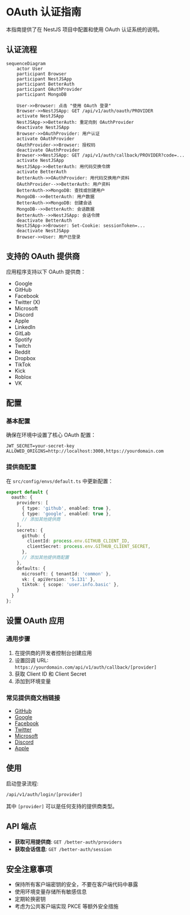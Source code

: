 # OAuth 认证指南

本指南提供了在 NestJS 项目中配置和使用 OAuth 认证系统的说明。

## 认证流程

```mermaid
sequenceDiagram
    actor User
    participant Browser
    participant NestJSApp
    participant BetterAuth
    participant OAuthProvider
    participant MongoDB

    User->>Browser: 点击 "使用 OAuth 登录"
    Browser->>NestJSApp: GET /api/v1/auth/oauth/PROVIDER
    activate NestJSApp
    NestJSApp->>BetterAuth: 重定向到 OAuthProvider
    deactivate NestJSApp
    Browser->>OAuthProvider: 用户认证
    activate OAuthProvider
    OAuthProvider->>Browser: 授权码
    deactivate OAuthProvider
    Browser->>NestJSApp: GET /api/v1/auth/callback/PROVIDER?code=...
    activate NestJSApp
    NestJSApp->>BetterAuth: 用代码交换令牌
    activate BetterAuth
    BetterAuth->>OAuthProvider: 用代码交换用户资料
    OAuthProvider-->>BetterAuth: 用户资料
    BetterAuth->>MongoDB: 查找或创建用户
    MongoDB-->>BetterAuth: 用户数据
    BetterAuth->>MongoDB: 创建会话
    MongoDB-->>BetterAuth: 会话数据
    BetterAuth-->>NestJSApp: 会话令牌
    deactivate BetterAuth
    NestJSApp->>Browser: Set-Cookie: sessionToken=...
    deactivate NestJSApp
    Browser->>User: 用户已登录
```

## 支持的 OAuth 提供商

应用程序支持以下 OAuth 提供商：

- Google
- GitHub
- Facebook
- Twitter (X)
- Microsoft
- Discord
- Apple
- LinkedIn
- GitLab
- Spotify
- Twitch
- Reddit
- Dropbox
- TikTok
- Kick
- Roblox
- VK

## 配置

### 基本配置

确保在环境中设置了核心 OAuth 配置：

```env
JWT_SECRET=your-secret-key
ALLOWED_ORIGINS=http://localhost:3000,https://yourdomain.com
```

### 提供商配置

在 `src/config/envs/default.ts` 中更新配置：

```typescript
export default {
  oauth: {
    providers: [
      { type: 'github', enabled: true },
      { type: 'google', enabled: true },
      // 添加其他提供商
    ],
    secrets: {
      github: {
        clientId: process.env.GITHUB_CLIENT_ID,
        clientSecret: process.env.GITHUB_CLIENT_SECRET,
      },
      // 添加其他提供商配置
    },
    defaults: {
      microsoft: { tenantId: 'common' },
      vk: { apiVersion: '5.131' },
      tiktok: { scope: 'user.info.basic' },
    }
  }
};
```

## 设置 OAuth 应用

### 通用步骤

1. 在提供商的开发者控制台创建应用
2. 设置回调 URL: `https://yourdomain.com/api/v1/auth/callback/[provider]`
3. 获取 Client ID 和 Client Secret
4. 添加到环境变量

### 常见提供商文档链接

- [GitHub](https://github.com/settings/developers)
- [Google](https://console.cloud.google.com/)
- [Facebook](https://developers.facebook.com/)
- [Twitter](https://developer.twitter.com/)
- [Microsoft](https://portal.azure.com/)
- [Discord](https://discord.com/developers/applications)
- [Apple](https://developer.apple.com/)

## 使用

启动登录流程:

```
/api/v1/auth/login/[provider]
```

其中 `[provider]` 可以是任何支持的提供商类型。

## API 端点

- **获取可用提供商**: `GET /better-auth/providers`
- **获取会话信息**: `GET /better-auth/session`

## 安全注意事项

- 保持所有客户端密钥的安全，不要在客户端代码中暴露
- 使用环境变量存储所有敏感信息
- 定期轮换密钥
- 考虑为公共客户端实现 PKCE 等额外安全措施 